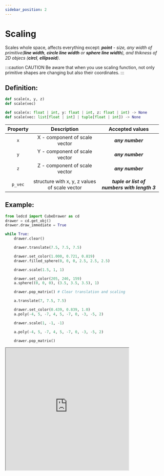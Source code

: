 ```yaml
---
sidebar_position: 2
---
```


# Scaling

Scales whole space, affects everything except: _**point** - size, any width of primitive(**line width**, **circle line width** or **sphere line width**), and thikness of 2D objecs (**circl**, **ellipsoid**)_.

:::caution CAUTION
Be aware that when you use scaling function, not only primitive shapes are changing but also their coordinates.
:::

## Definition:

```python title="Simplified definition"
def scale(x, y, z)
def scale(vec)
```

```python title="Complete definition"
def scale(x: float | int, y: float | int, z: float | int) -> None
def scale(vec: list[float | int] | tuple[float | int]) -> None
```

| Property |                  Description                  |               Accepted values                |
| :------: | :-------------------------------------------: | :------------------------------------------: |
|   `x`    |         X - component of scale vector         |               _**any number**_               |
|   `y`    |         Y - component of scale vector         |               _**any number**_               |
|   `z`    |         Z - component of scale vector         |               _**any number**_               |
|          |                                               |                                              |
| `p_vec`  | structure with x, y, z values of scale vector | _**tuple or list of numbers with length 3**_ |

## Example:

<div id="code_block_hidden" hidden></div>

```python
from ledcd import CubeDrawer as cd
drawer = cd.get_obj()
drawer.draw_immediate = True

while True:
    drawer.clear()

    drawer.translate(7.5, 7.5, 7.5)

    drawer.set_color(1.000, 0.721, 0.819)
    drawer.filled_sphere(0, 0, 0, 2.5, 2.5, 2.5)

    drawer.scale(1.5, 1, 1)

    drawer.set_color(205, 246, 159)
    a.sphere((0, 0, 0), (3.5, 3.5, 3.5), 1)

    drawer.pop_matrix() # Clear translation and scaling

    a.translate(7, 7.5, 7.5)

    drawer.set_color(0.439, 0.839, 1.0)
    a.poly(-4, 5, -7, 4, 5, -7, 0, -3, -5, 2)

    drawer.scale(1, -1, -1)

    a.poly(-4, 5, -7, 4, 5, -7, 0, -3, -5, 2)

    drawer.pop_matrix()
```

<script>
  let _ = () => {
    (() => {
    document["ind_line_map"] = new Object();

    document.ind_line_map["clear"] = 5;
    document.ind_line_map["trans1"] = 7;
    document.ind_line_map["setc1"] = 9;
    document.ind_line_map["sphere1"] = 10;
    document.ind_line_map["scale1"] = 12;
    document.ind_line_map["setc2"] = 14;
    document.ind_line_map["sphere2"] = 15;
    document.ind_line_map["pop1"] = 17;
    document.ind_line_map["trans2"] = 19;
    document.ind_line_map["setc3"] = 21;
    document.ind_line_map["triangle1"] = 22;
    document.ind_line_map["scale2"] = 24;
    document.ind_line_map["triangle2"] = 26;
    document.ind_line_map["pop2"] = 28;


    window.addEventListener("message", function (e) {
        
        if (e.data == document.cur_state || e.data == null)
            return;
        
        const tmp = document.querySelectorAll("#code_block_hidden ~ div .token-line")[document.ind_line_map[document.cur_state]];
        if (tmp)
        if (tmp.classList.contains("active_code_line"))
            tmp.classList.remove("active_code_line")

        document.cur_state = e.data;
        const tmp1 = document.querySelectorAll("#code_block_hidden ~ div .token-line")[document.ind_line_map[document.cur_state]];
        if (tmp1)
        tmp1.classList.add("active_code_line")
        
    }, false); })()
  }
</script>

<iframe src="https://cube.trycubic.com/examples/scale/index.html" width="80%" height="400" id="translation_example" load="translations_on_load()">
  <p>Your browser does not support iframes.</p>
</iframe>
